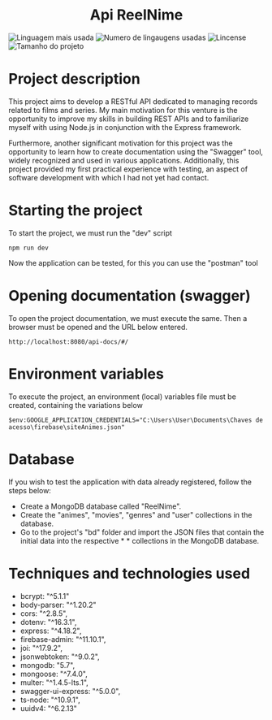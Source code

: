 <h1 align="center">Api ReelNime</h1>

![Linguagem mais usada](https://img.shields.io/github/languages/top/Leledit/Api_ReelNime)
![Numero de lingaugens usadas](https://img.shields.io/github/languages/count/Leledit/Api_ReelNime)
![Lincense](https://img.shields.io/github/license/Leledit/Api_ReelNime)
![Tamanho do projeto](https://img.shields.io/github/languages/code-size/Leledit/Api_ReelNime)

# Project description

This project aims to develop a RESTful API dedicated to managing records related to films and series. My main motivation for this venture is the opportunity to improve my skills in building REST APIs and to familiarize myself with using Node.js in conjunction with the Express framework.

Furthermore, another significant motivation for this project was the opportunity to learn how to create documentation using the "Swagger" tool, widely recognized and used in various applications. Additionally, this project provided my first practical experience with testing, an aspect of software development with which I had not yet had contact.

# Starting the project

To start the project, we must run the "dev" script

    npm run dev

Now the application can be tested, for this you can use the "postman" tool

# Opening documentation (swagger)

To open the project documentation, we must execute the same. Then a browser must be opened and the URL below entered.

    http://localhost:8080/api-docs/#/

# Environment variables

To execute the project, an environment (local) variables file must be created, containing the variations below

    $env:GOOGLE_APPLICATION_CREDENTIALS="C:\Users\User\Documents\Chaves de acesso\firebase\siteAnimes.json"

# Database

If you wish to test the application with data already registered, follow the steps below:

- Create a MongoDB database called "ReelNime".
- Create the "animes", "movies", "genres" and "user" collections in the database.
- Go to the project's "bd" folder and import the JSON files that contain the initial data into the respective \* \* collections in the MongoDB database.

# Techniques and technologies used

- bcrypt: "^5.1.1"
- body-parser: "^1.20.2"
- cors: "^2.8.5",
- dotenv: "^16.3.1",
- express: "^4.18.2",
- firebase-admin: "^11.10.1",
- joi: "^17.9.2",
- jsonwebtoken: "^9.0.2",
- mongodb: "5.7",
- mongoose: "^7.4.0",
- multer: "^1.4.5-lts.1",
- swagger-ui-express: "^5.0.0",
- ts-node: "^10.9.1",
- uuidv4: "^6.2.13"
